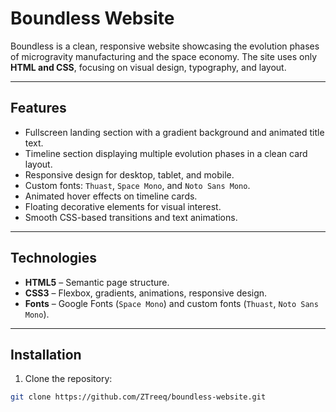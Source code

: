 # Boundless Website

Boundless is a clean, responsive website showcasing the evolution phases of microgravity manufacturing and the space economy. The site uses only **HTML and CSS**, focusing on visual design, typography, and layout.

---

## **Features**

- Fullscreen landing section with a gradient background and animated title text.  
- Timeline section displaying multiple evolution phases in a clean card layout.  
- Responsive design for desktop, tablet, and mobile.  
- Custom fonts: `Thuast`, `Space Mono`, and `Noto Sans Mono`.  
- Animated hover effects on timeline cards.  
- Floating decorative elements for visual interest.  
- Smooth CSS-based transitions and text animations.

---

## **Technologies**

- **HTML5** – Semantic page structure.  
- **CSS3** – Flexbox, gradients, animations, responsive design.  
- **Fonts** – Google Fonts (`Space Mono`) and custom fonts (`Thuast`, `Noto Sans Mono`).  

---

## **Installation**

1. Clone the repository:

```bash
git clone https://github.com/ZTreeq/boundless-website.git

